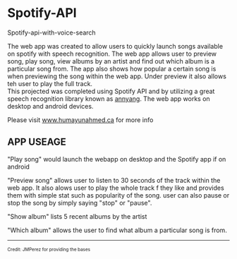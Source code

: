 # Spotify-API
Spotify-api-with-voice-search


The web app was created to allow users to quickly launch songs available on spotify with speech recognition. The web app allows user to preview song, play song, view albums by an artist and find out which album is a particular song from. The app also shows how popular a certain song is when previewing the song within the web app. Under preview it also allows teh user to play the full track.<br/> This projected was completed using Spotify API and by utilizing a great speech recognition library known as <a href="https://www.talater.com/annyang/" target="_blank">annyang</a>. The web app works on desktop and android devices.</p>

Please visit www.humayunahmed.ca for more info

<h2>APP USEAGE</h2>
"Play song" would launch the webapp on desktop and the Spotify app if on android
                           
"Preview song" allows user to listen to 30 seconds of the track within the web app. It also alows user to play the whole track f they like and provides them with simple stat such as popularity of the song.
user can also pause or stop the song by simply saying "stop" or "pause".
                           
"Show album" lists 5 recent albums by the artist
                           
"Which album" allows the user to find what album a particular song is from.


<hr/>





<p style="font-size:10px;">Credit:
JMPerez for providing the bases</p>
